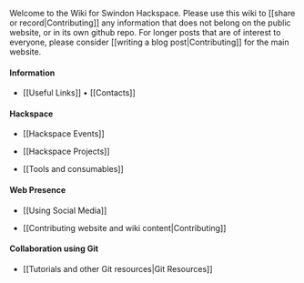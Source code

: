 <!-- Note: the following gollum tag doesn't work :( -->
<!-- --- title: Swindon Hackspace Wiki -->

Welcome to the Wiki for Swindon Hackspace.  Please use this wiki to [[share or record|Contributing]] any information that does not belong on the public website, or in its own github repo.  For longer posts that are of interest to everyone, please consider [[writing a blog post|Contributing]] for the main website.

#### Information

- [[Useful Links]] • [[Contacts]]


#### Hackspace

- [[Hackspace Events]]

- [[Hackspace Projects]]

- [[Tools and consumables]]


#### Web Presence

- [[Using Social Media]]

- [[Contributing website and wiki content|Contributing]]


#### Collaboration using Git

- [[Tutorials and other Git resources|Git Resources]]

